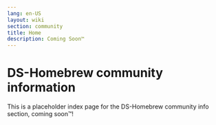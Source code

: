```yaml
---
lang: en-US
layout: wiki
section: community
title: Home
description: Coming Soon™
---
```


# DS-Homebrew community information

This is a placeholder index page for the DS-Homebrew community info section, coming soon™!
